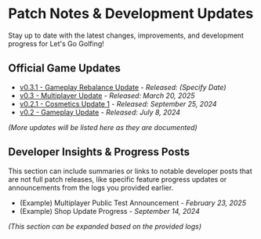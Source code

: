 # Patch Notes & Development Updates

Stay up to date with the latest changes, improvements, and development progress for Let's Go Golfing!

## Official Game Updates

*   [v0.3.1 - Gameplay Rebalance Update](updates/v0-3-1-gameplay-rebalance.md) - *Released: (Specify Date)*
*   [v0.3 - Multiplayer Update](updates/v0-3-multiplayer.md) - *Released: March 20, 2025*
*   [v0.2.1 - Cosmetics Update 1](updates/v0-2-1-cosmetics-update-1.md) - *Released: September 25, 2024*
*   [v0.2 - Gameplay Update](updates/v0-2-gameplay-update.md) - *Released: July 8, 2024*

*(More updates will be listed here as they are documented)*

## Developer Insights & Progress Posts

This section can include summaries or links to notable developer posts that are not full patch releases, like specific feature progress updates or announcements from the logs you provided earlier.

*   (Example) Multiplayer Public Test Announcement - *February 23, 2025*
*   (Example) Shop Update Progress - *September 14, 2024*

*(This section can be expanded based on the provided logs)* 